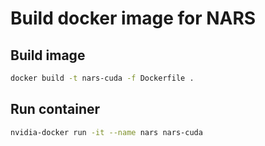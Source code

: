 Build docker image for NARS
================================

Build image
---------------
```bash
docker build -t nars-cuda -f Dockerfile .
```

Run container
--------------
```bash
nvidia-docker run -it --name nars nars-cuda
```
